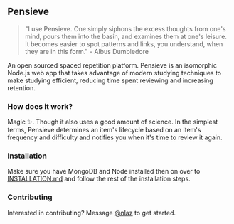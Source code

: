 ## Pensieve
> "I use Pensieve. One simply siphons the excess thoughts from one's mind, pours them into the basin, and examines them at one's leisure. It becomes easier to spot patterns and links, you understand, when they are in this form." - Albus Dumbledore

An open sourced spaced repetition platform. Pensieve is an isomorphic Node.js web app that takes advantage of modern studying techniques to make studying efficient, reducing time spent reviewing and increasing retention.

### How does it work?
Magic ✨. Though it also uses a good amount of science. In the simplest terms, Pensieve determines an item's lifecycle based on an item's frequency and difficulty and notifies you when it's time to review it again.

### Installation
Make sure you have MongoDB and Node installed then on over to [INSTALLATION.md](INSTALLATION.md) and follow the rest of the installation steps.

### Contributing
Interested in contributing? Message [@nlaz](https://github.com/nlaz) to get started.
